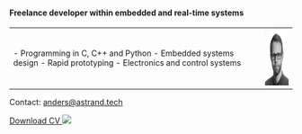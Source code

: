 <h4>Freelance developer within embedded and real-time systems</h4>
<table>
  <tr>
    <td>
- Programming in C, C++ and Python
- Embedded systems design
- Rapid prototyping 
- Electronics and control systems
    </td>
    <td>
      <img src="bw_cropped.png" height="100">
    </td>
  </tr>
  </table>
  
      

Contact: anders@astrand.tech
<p><a href="../CV_Anders_Strand_June23.pdf"> Download CV <img src="../pdf.png" height="15"></a></p>
